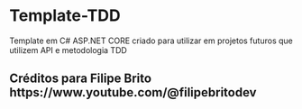 # Template-TDD
<p>Template em C# ASP.NET CORE criado para utilizar em projetos futuros que utilizem API e metodologia TDD</p>
<h2>Créditos para Filipe Brito https://www.youtube.com/@filipebritodev </h2>
